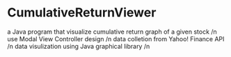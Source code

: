 # CumulativeReturnViewer
a Java program that visualize cumulative return graph of a given stock /n
use Modal View Controller design /n
data colletion from Yahoo! Finance API /n
data visulization using Java graphical library /n
